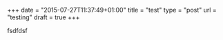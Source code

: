+++
date = "2015-07-27T11:37:49+01:00"
title = "test"
type = "post"
url = "testing"
draft = true
+++

fsdfdsf